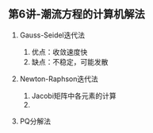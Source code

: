 ## 第6讲-潮流方程的计算机解法

1. Gauss-Seidel迭代法
   1. 优点：收敛速度快
   2. 缺点：不稳定，可能发散

2. Newton-Raphson迭代法
   1. Jacobi矩阵中各元素的计算
   2.
3. PQ分解法
